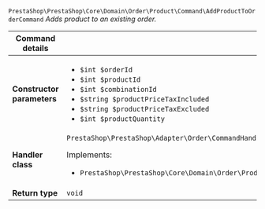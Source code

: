 `PrestaShop\PrestaShop\Core\Domain\Order\Product\Command\AddProductToOrderCommand`
_Adds product to an existing order._

| Command details            |    |
| -------------------------- | -- |
| **Constructor parameters** | <ul> <li>`$int $orderId`</li>  <li>`$int $productId`</li>  <li>`$int $combinationId`</li>  <li>`$string $productPriceTaxIncluded`</li>  <li>`$string $productPriceTaxExcluded`</li>  <li>`$int $productQuantity`</li> </ul> |
| **Handler class**          | `PrestaShop\PrestaShop\Adapter\Order\CommandHandler\AddProductToOrderHandler`  <p> Implements: </p> <ul>  <li>`PrestaShop\PrestaShop\Core\Domain\Order\Product\CommandHandler\AddProductToOrderHandlerInterface`</li>  |
| **Return type** |  `void`  |
